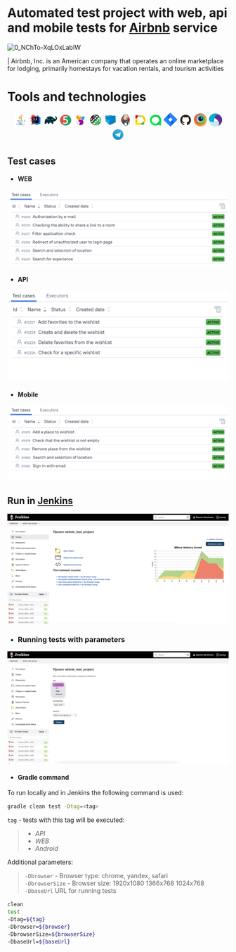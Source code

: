 # Automated test project with web, api and mobile tests for [Airbnb](https://www.airbnb.ru/) service

![0_NChTo-XqLOxLabIW](https://user-images.githubusercontent.com/36373593/184724462-cd7a9969-cb47-41c1-84f0-15942c9832ae.png)

| Airbnb, Inc. is an American company that operates an online marketplace for lodging, primarily homestays for vacation rentals, and tourism activities

# <a name="Technology">Tools and technologies</a>
<p  align="center">
<img width="6%" title="Java" src="images/logo/Java.svg">
<img width="6%" title="IntelliJ IDEA" src="images/logo/IntelliJIDEA.svg">
<img width="6%" title="Gradle" src="images/logo/Gradle.svg">
<img width="6%" title="JUnit5" src="images/logo/JUnit5.svg">
<img width="6%" title="Selenide" src="images/logo/Selenide.svg">
<img width="6%" title="RestAssured" src="images/logo/RestAssured.svg">
<img width="6%" title="Selenoid" src="images/logo/Selenoid.svg">
<img width="6%" title="Jenkins" src="images/logo/Jenkins.svg">
<img width="6%" title="Allure Report" src="images/logo/Allure.svg">
<img width="6%" title="Allure TestOps" src="images/logo/Allure_TO.svg">
<img width="6%" title="Jira" src="images/logo/Jira.svg">
<img width="6%" title="GitHub" src="images/logo/GitHub.svg">
<img width="6%" title="Browserstack" src="images/logo/Browserstack.svg">
<img width="6%" title="Appium" src="images/logo/Appium.svg">
<img width="6%" title="Telegram" src="images/logo/Telegram.svg">

## <a name="TestCases"></a> Test cases
- #### WEB
<p align="center">
<img title="WEB" src="images/screen/WEB.png">
</p>

- #### API
<p align="center">
<img title="API" src="images/screen/API.png">
</p>

- #### Mobile
<p align="center">
<img title="Mobile" src="images/screen/Mobile.png">
</p>

## <a name="RunInJenkins">Run in [Jenkins](https://jenkins.autotests.cloud/job/airbnb_test_project/)</a>
<p align="center">
<img src="images/screen/Jenkins.png">
</p>

- ### <a name="Running tests with parameters"></a> Running tests with parameters
<p align="center">
<img src="images/screen/JenkinsParam.png">
</p>

- #### Gradle command
To run locally and in Jenkins the following command is used:
```bash
gradle clean test -Dtag=<tag>
```
`tag` - tests with this tag will be executed:
>- *API*
>- *WEB*
>- *Android*

Additional parameters:
> `-Dbrowser` - Browser type: chrome, yandex, safari\
> `-DbrowserSize` - Browser size:
1920x1080
1366x768
1024x768\
> `-DbaseUrl` URL for running tests
```bash
clean
test
-Dtag=${tag}
-Dbrowser=${browser}
-DbrowserSize=${browserSize}
-DbaseUrl=${baseUrl}
```